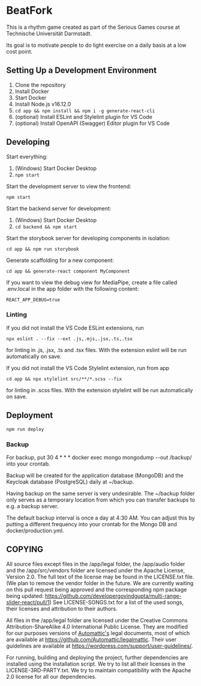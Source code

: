 # BeatFork

This is a rhythm game created as part of the Serious Games course at Technische Universität Darmstadt.

Its goal is to motivate people to do light exercise on a daily basis at a low cost point.

## Setting Up a Development Environment

1. Clone the repository
2. Install Docker
3. Start Docker
4. Install Node.js v16.12.0
5. ```cd app && npm install && npm i -g generate-react-cli```
6. (optional) Install ESLint and Stylelint plugin for VS Code
7. (optional) Install OpenAPI (Swagger) Editor plugin for VS Code

## Developing

Start everything:

1. (Windows) Start Docker Desktop
2. `npm start`

Start the development server to view the frontend:

```npm start```

Start the backend server for development:

1. (Windows) Start Docker Desktop
2. ```cd backend && npm start```

Start the storybook server for developing components in isolation:

```cd app && npm run storybook```

Generate scaffolding for a new component:

```cd app && generate-react component MyComponent```

If you want to view the debug view for MediaPipe, create a file called .env.local in the app folder with the following content:

```
REACT_APP_DEBUG=true
```

### Linting

If you did not install the VS Code ESLint extensions, run

```npx eslint . --fix --ext .js,.mjs,.jsx,.ts,.tsx```

for linting in .js, .jsx, .ts and .tsx files. With the extension eslint will be run automatically on save.

If you did not install the VS Code Stylelint extension, run from app

```cd app && npx stylelint src/**/*.scss --fix```

for linting in .scss files. With the extension stylelint will be run automatically on save.

## Deployment

```npm run deploy```

### Backup

For backup, put 30 4 * * * docker exec mongo mongodump --out /backup/ into your crontab.

Backup will be created for the application database (MongoDB) and the Keycloak database (PostgreSQL) daily at ~/backup.

Having backup on the same server is very undesirable. The ~/backup folder only serves as a temporary location from which you can transfer backups to e.g. a backup server.

The default backup interval is once a day at 4:30 AM. You can adjust this by putting a different frequency into your crontab for the Mongo DB and docker/production.yml.

## COPYING

All source files except files in the /app/legal folder, the /app/audio folder and the /app/src/vendors folder are licensed under the Apache License, Version 2.0. The full text of the license may be found in the LICENSE.txt file. (We plan to remove the vendor folder in the future. We are currently waiting on this pull request being approved and the corresponding npm package being updated: https://github.com/developergovindgupta/multi-range-slider-react/pull/1) See LICENSE-SONGS.txt for a list of the used songs, their licenses and attribution to their authors.

All files in the /app/legal folder are licensed under the Creative Commons Attribution-ShareAlike 4.0 International Public License. They are modified for our purposes versions of [Automattic's](https://automattic.com/) legal documents, most of which are available at https://github.com/Automattic/legalmattic. Their user guidelines are available at https://wordpress.com/support/user-guidelines/.

For running, building and deploying the project, further dependencies are installed using the installation script. We try to list all their licenses in the LICENSE-3RD-PARTY.txt. We try to maintain compatibility with the Apache 2.0 license for all our dependencies.

